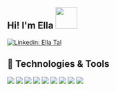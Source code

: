 ## Hi! I'm Ella <img src="https://media.giphy.com/media/mGcNjsfWAjY5AEZNw6/giphy.gif" width="50">

[![Linkedin: Ella Tal](https://img.shields.io/badge/-ellaTal-blue?style=flat-square&logo=Linkedin&logoColor=white&link=https://www.linkedin.com/in/ella-tal-b37b53204/)](https://www.linkedin.com/in/ella-tal-b37b53204/)

## 🔧 Technologies & Tools

![](https://img.shields.io/badge/Code-JavaScript-informational?style=flat&logo=javascript&logoColor=white&color=019875)
![](https://img.shields.io/badge/Code-React-informational?style=flat&logo=react&logoColor=white&color=019875)
![](https://img.shields.io/badge/Code-Angular-informational?style=flat&logo=Angular&logoColor=white&color=019875)
![](https://img.shields.io/badge/Code-CSS3-informational?style=flat&logo=css3&logoColor=white&color=019875)
![](https://img.shields.io/badge/Code-SCSS-informational?style=flat&logo=scss&logoColor=white&color=019875)
![](https://img.shields.io/badge/Code-HTML5-informational?style=flat&logo=html5&logoColor=white&color=019875)
![](https://img.shields.io/badge/Tools-MongoDB-informational?style=flat&logo=MongoDB&logoColor=white&color=019875)
![](https://img.shields.io/badge/Tools-Firebase-informational?style=flat&logo=firebase&logoColor=white&color=019875)
![](https://img.shields.io/badge/Editor-VS_Code-informational?style=flat&logo=visual-studio-code&logoColor=white&color=019875)
